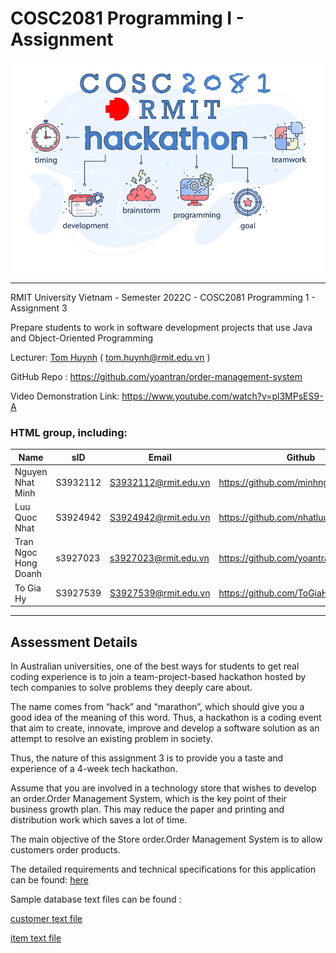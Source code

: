# COSC2081 Programming I - Assignment

![banner](banner.png)
***

RMIT University Vietnam - Semester 2022C - COSC2081 Programming 1 - Assignment 3

Prepare students to work in software development projects that use Java and Object-Oriented Programming

Lecturer: [Tom Huynh](https://github.com/TomHuynhSG) ( tom.huynh@rmit.edu.vn )

GitHub Repo : https://github.com/yoantran/order-management-system

Video Demonstration Link: https://www.youtube.com/watch?v=pl3MPsES9-A 

### HTML group, including:

| Name                 | sID      | Email                | Github                              |
|----------------------|----------|----------------------|-------------------------------------|
| Nguyen Nhat Minh     | S3932112 | S3932112@rmit.edu.vn | https://github.com/minhnguyen200703 |
| Luu Quoc Nhat        | S3924942 | S3924942@rmit.edu.vn | https://github.com/nhatluu03        |
| Tran Ngoc Hong Doanh | s3927023 | s3927023@rmit.edu.vn | https://github.com/yoantran         |
| To Gia Hy            | S3927539 | S3927539@rmit.edu.vn | https://github.com/ToGiaHy          |

***

## Assessment Details

In Australian universities, one of the best ways for students to get real coding experience is to join a
team-project-based hackathon hosted by tech companies to solve problems they deeply care about.

The name comes from “hack” and “marathon”, which should give you a good idea of the meaning of this word. Thus, a
hackathon is a coding event that aim to create, innovate, improve and develop a software solution as an attempt to
resolve an existing problem in society.

Thus, the nature of this assignment 3 is to provide you a taste and experience of a 4-week tech hackathon.

Assume that you are involved in a technology store that wishes to develop an order.Order Management System, which is the
key
point of their business growth plan. This may reduce the paper and printing and distribution work which saves a lot of
time.

The main objective of the Store order.Order Management System is to allow customers order products.

The detailed requirements and technical specifications for this application can be
found: [here](COSC2081_Group_Project.pdf)

Sample database text files can be found :

[customer text file](customers.txt)

[item text file](items.txt)



